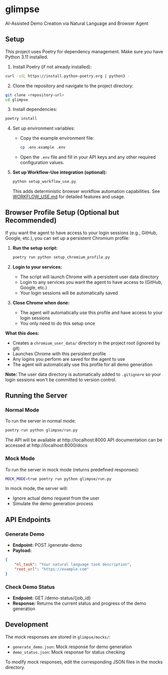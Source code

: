 # glimpse
AI-Assisted Demo Creation via Natural Language and Browser Agent

## Setup

This project uses Poetry for dependency management. Make sure you have Python 3.11 installed.

1. Install Poetry (if not already installed):
```bash
curl -sSL https://install.python-poetry.org | python3 -
```

2. Clone the repository and navigate to the project directory:
```bash
git clone <repository-url>
cd glimpse
```

3. Install dependencies:
```bash
poetry install
```

4. Set up environment variables:
   - Copy the example environment file:
     ```bash
     cp .env.example .env
     ```
   - Open the `.env` file and fill in your API keys and any other required configuration values.

5. **Set up Workflow-Use integration (optional):**
   ```bash
   python setup_workflow_use.py
   ```
   
   This adds deterministic browser workflow automation capabilities. See [WORKFLOW_USE.md](WORKFLOW_USE.md) for detailed features and usage.

## Browser Profile Setup (Optional but Recommended)

If you want the agent to have access to your login sessions (e.g., GitHub, Google, etc.), you can set up a persistent Chromium profile:

1. **Run the setup script:**
   ```bash
   poetry run python setup_chromium_profile.py
   ```

2. **Login to your services:**
   - The script will launch Chrome with a persistent user data directory
   - Login to any services you want the agent to have access to (GitHub, Google, etc.)
   - Your login sessions will be automatically saved

3. **Close Chrome when done:**
   - The agent will automatically use this profile and have access to your login sessions
   - You only need to do this setup once

**What this does:**
- Creates a `chromium_user_data/` directory in the project root (ignored by git)
- Launches Chrome with this persistent profile
- Any logins you perform are saved for the agent to use
- The agent will automatically use this profile for all demo generation

**Note:** The user data directory is automatically added to `.gitignore` so your login sessions won't be committed to version control.

## Running the Server

### Normal Mode
To run the server in normal mode:
```bash
poetry run python glimpse/run.py
```

The API will be available at http://localhost:8000
API documentation can be accessed at http://localhost:8000/docs

### Mock Mode
To run the server in mock mode (returns predefined responses):
```bash
MOCK_MODE=true poetry run python glimpse/run.py
```

In mock mode, the server will:
- Ignore actual demo request from the user
- Simulate the demo generation process 

## API Endpoints

### Generate Demo
- **Endpoint:** POST /generate-demo
- **Payload:**
```json
{
    "nl_task": "Your natural language task description",
    "root_url": "https://example.com"
}
```

### Check Demo Status
- **Endpoint:** GET /demo-status/{job_id}
- **Response:** Returns the current status and progress of the demo generation

## Development

The mock responses are stored in `glimpse/mocks/`:
- `generate_demo.json`: Mock response for demo generation
- `demo_status.json`: Mock response for status checking

To modify mock responses, edit the corresponding JSON files in the mocks directory.
